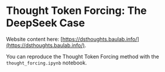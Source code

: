 # Thought Token Forcing: The DeepSeek Case

Website content here: [https://dsthoughts.baulab.info/](https://dsthoughts.baulab.info/).

You can reproduce the Thought Token Forcing method with the `thought_forcing.ipynb` notebook.
